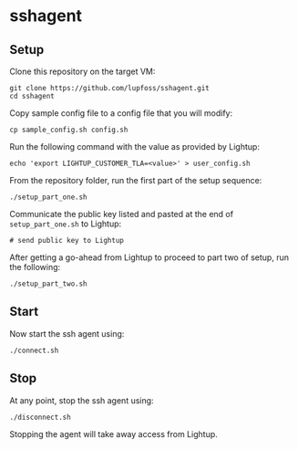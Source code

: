 # sshagent

## Setup

Clone this repository on the target VM:

```
git clone https://github.com/lupfoss/sshagent.git
cd sshagent
```

Copy sample config file to a config file that you will modify:
```
cp sample_config.sh config.sh
```

Run the following command with the value as provided by Lightup:

```
echo 'export LIGHTUP_CUSTOMER_TLA=<value>' > user_config.sh
```



From the repository folder, run the first part of the setup sequence:
```
./setup_part_one.sh
```

Communicate the public key listed and pasted at the end of `setup_part_one.sh`
to Lightup:

```
# send public key to Lightup
```

After getting a go-ahead from Lightup to proceed to part two of setup, run the following:

```
./setup_part_two.sh
```

## Start

Now start the ssh agent using:

```
./connect.sh
```

## Stop

At any point, stop the ssh agent using:

```
./disconnect.sh
```

Stopping the agent will take away access from Lightup.
